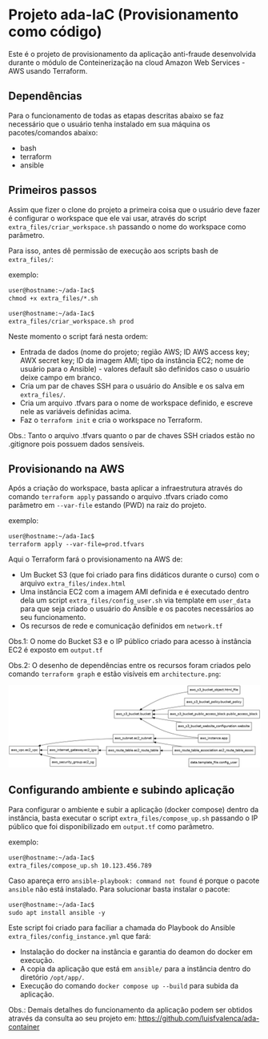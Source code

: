 # Projeto ada-IaC (Provisionamento como código)

Este é o projeto de provisionamento da aplicação anti-fraude desenvolvida durante o módulo de Conteinerização na cloud Amazon Web Services - AWS usando Terraform.

## Dependências

Para o funcionamento de todas as etapas descritas abaixo se faz necessário que o usuário tenha instalado em sua máquina os pacotes/comandos abaixo:

- bash
- terraform
- ansible

## Primeiros passos

Assim que fizer o clone do projeto a primeira coisa que o usuário deve fazer é configurar o workspace que ele vai usar, através do script `extra_files/criar_workspace.sh` passando o nome do workspace como parâmetro.

Para isso, antes dê permissão de execução aos scripts bash de `extra_files/`:

exemplo:
```
user@hostname:~/ada-Iac$
chmod +x extra_files/*.sh
```
```
user@hostname:~/ada-Iac$
extra_files/criar_workspace.sh prod
```

Neste momento o script fará nesta ordem:

- Entrada de dados (nome do projeto; região AWS; ID AWS access key; AWX secret key; ID da imagem AMI; tipo da instância EC2; nome de usuário para o Ansible) - valores default são definidos caso o usuário deixe campo em branco.
- Cria um par de chaves SSH para o usuário do Ansible e os salva em `extra_files/`.
- Cria um arquivo .tfvars para o nome de workspace definido, e escreve nele as variáveis definidas acima.
- Faz o `terraform init` e cria o workspace no Terraform.

Obs.: Tanto o arquivo .tfvars quanto o par de chaves SSH criados estão no .gitignore pois possuem dados sensíveis.

## Provisionando na AWS

Após a criação do workspace, basta aplicar a infraestrutura através do comando `terraform apply` passando o arquivo .tfvars criado como parâmetro em `--var-file` estando (PWD) na raiz do projeto.

exemplo:
```
user@hostname:~/ada-Iac$
terraform apply --var-file=prod.tfvars
```

Aqui o Terraform fará o provisionamento na AWS de:

- Um Bucket S3 (que foi criado para fins didáticos durante o curso) com o arquivo `extra_files/index.html`
- Uma instância EC2 com a imagem AMI definida e é executado dentro dela um script `extra_files/config_user.sh` via template em `user_data` para que seja criado o usuário do Ansible e os pacotes necessários ao seu funcionamento.
- Os recursos de rede e comunicação definidos em `network.tf`

Obs.1: O nome do Bucket S3 e o IP público criado para acesso à instância EC2 é exposto em `output.tf`

Obs.2: O desenho de dependências entre os recursos foram criados pelo comando `terraform graph` e estão visíveis em `architecture.png`:

![architecture](architecture.png)

## Configurando ambiente e subindo aplicação

Para configurar o ambiente e subir a aplicação (docker compose) dentro da instância, basta executar o script `extra_files/compose_up.sh` passando o IP público que foi disponibilizado em `output.tf` como parâmetro.

exemplo:
```
user@hostname:~/ada-Iac$
extra_files/compose_up.sh 10.123.456.789
```
Caso apareça erro `ansible-playbook: command not found` é porque o pacote `ansible` não está instalado. Para solucionar basta instalar o pacote:

```
user@hostname:~/ada-Iac$
sudo apt install ansible -y
```

Este script foi criado para faciliar a chamada do Playbook do Ansible `extra_files/config_instance.yml` que fará:

- Instalação do docker na instância e garantia do deamon do docker em execução.
- A copia da aplicação que está em `ansible/` para a instância dentro do diretório `/opt/app/`.
- Execução do comando `docker compose up --build` para subida da aplicação.

Obs.: Demais detalhes do funcionamento da aplicação podem ser obtidos através da consulta ao seu projeto em: https://github.com/luisfvalenca/ada-container

